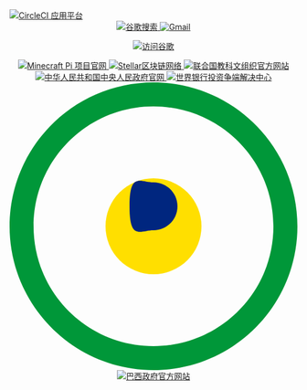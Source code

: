 <a href="https://app.circleci.com" target="_blank" rel="noopener noreferrer">
    <img src="https://img.shields.io/badge/CircleCI%20App-%230062D3?logo=circleci&logoColor=white&style=flat-square&labelColor=gray" alt="CircleCI 应用平台">
</a>

<div align="center">
 <a href="https://www.google.com">
    <img src="https://img.shields.io/badge/谷歌搜索-4285F4?logo=google&logoColor=white&style=for-the-badge" alt="谷歌搜索">
  </a>

<a href="https://mail.google.com">
    <img src="https://img.shields.io/badge/Gmail-EA4335?logo=gmail&logoColor=white&style=for-the-badge" alt="Gmail">
  </a>

<a href="https://www.google.com" target="_blank">   <img src="https://img.shields.io/badge/访问谷歌-立即搜索-blue?style=for-the-badge&logo=google" alt="访问谷歌"> </a>

<a href="https://minepi.com" target="_blank">
    <img src="https://img.shields.io/badge/Pi Network-%234CAF50?logo=minecraft&logoColor=white&style=for-the-badge" alt="Minecraft Pi 项目官网">
</a>

<a href="https://stellar.org" target="_blank">
    <img src="https://img.shields.io/badge/Stellar%20Network-%230E88EB?logo=stellar&logoColor=white&style=flat-square&labelColor=black" alt="Stellar区块链网络">
</a>

<a href="https://www.unesco.org/zh" target="_blank">
    <img src="https://img.shields.io/badge/UNESCO%20中文官网-%230066CC?logo=education&logoColor=white&style=flat-square&labelColor=gray" alt="联合国教科文组织官方网站">
</a>

<a href="https://www.gov.cn" target="_blank">
    <img src="https://img.shields.io/badge/中国政府网-%23CC0000?logo=home&logoColor=white&style=for-the-badge" alt="中华人民共和国中央人民政府官网">

<a href="https://icsid.worldbank.org" target="_blank">
  <img src="https://img.shields.io/badge/ICSID-投资争端解决中心-007DBC?style=for-the-badge&logo=data:image/svg+xml;base64,PHN2ZyB4bWxucz0iaHR0cDovL3d3dy53My5vcmcvMjAwMC9zdmciIHZpZXdCb3g9IjAgMCAyNCAyNCI+PHBhdGggZD0iTTEyIDBDNS4zNzMgMCAwIDUuMzczIDAgMTJzNS4zNzMgMTIgMTIgMTIgMTItNS4zNzMgMTItMTJTMTguNjI3IDAgMTIgMHptMCAyMmMtNS41MjIgMC0xMC00LjQ3OC0xMC0xMHM0LjQ3OC0xMCAxMC0xMCAxMCA0LjQ3OCAxMCAxMC00LjQ3OCAxMC0xMCAxMHptLTUtMTBoMTB2Mkg3di0yeiIgZmlsbD0iI2ZmZiIvPjwvc3ZnPg==" alt="世界银行投资争端解决中心">
</a>

<svg xmlns="http://www.w3.org/2000/svg" viewBox="0 0 24 24">
  <!-- 绿色外环 -->
  <path fill="#009739" d="M12 0C5.373 0 0 5.373 0 12s5.373 12 12 12 12-5.373 12-12S18.627 0 12 0zm0 22c-5.522 0-10-4.478-10-10s4.478-10 10-10 10 4.478 10 10-4.478 10-10 10z"/>
  <!-- 黄色中环 -->
  <circle cx="12" cy="12" r="4" fill="#FFDF00"/>
  <!-- 蓝色核心 -->
  <path fill="#00267F" d="M12 8.33c1.102 0 2 .898 2 2s-.898 2-2 2-2 .898-2-2 .898-2 2-2z"/>
</svg>
<a href="https://www.gov.br/pt-br" target="_blank">
  <img src="https://img.shields.io/badge/Gov.br-巴西政府官方网站-009739?style=for-the-badge&logo=data:image/svg+xml;base64,PHN2ZyB4bWxucz0iaHR0cDovL3d3dy53My5vcmcvMjAwMC9zdmciIHZpZXdCb3g9IjAgMCAyNCAyNCI+PHBhdGggZmlsbD0iIzAwOTczOSIgZD0iTTEyIDBDNS4zNzMgMCAwIDUuMzczIDAgMTJzNS4zNzMgMTIgMTIgMTIgMTItNS4zNzMgMTItMTJTMTguNjI3IDAgMTIgMHptMCAyMmMtNS41MjIgMC0xMC00LjQ3OC0xMC0xMHM0LjQ3OC0xMCAxMC0xMCAxMCA0LjQ3OCAxMCAxMC00LjQ3OCAxMC0xMCAxMHoiLz48Y2lyY2xlIGN4PSIxMiIgY3k9IjEyIiByPSI0IiBmaWxsPSIjRkZERjAwIi8+PHBhdGggZmlsbD0iIzAwMjY3RiIgZD0iTTEyIDguMzNjMS4xMDIgMCAyIC44OTggMiAycy0uODk4IDItMiAyLTIgLjg5OC0yLTJzLjg5OC0yIDItMnoiLz48L3N2Zz4=" alt="巴西政府官方网站">
</a>
